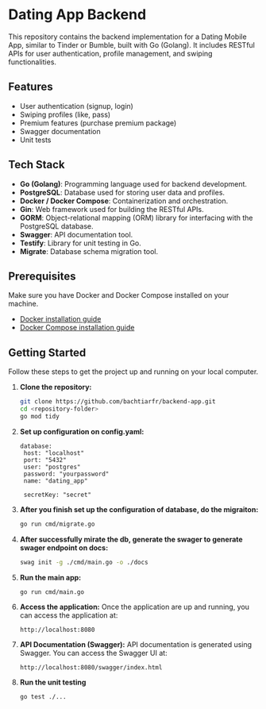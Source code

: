 # Dating App Backend

This repository contains the backend implementation for a Dating Mobile App, similar to Tinder or Bumble, built with Go (Golang). It includes RESTful APIs for user authentication, profile management, and swiping functionalities.

## Features

- User authentication (signup, login)
- Swiping profiles (like, pass)
- Premium features (purchase premium package)
- Swagger documentation
- Unit tests

## Tech Stack

- **Go (Golang)**: Programming language used for backend development.
- **PostgreSQL**: Database used for storing user data and profiles.
- **Docker / Docker Compose**: Containerization and orchestration.
- **Gin**: Web framework used for building the RESTful APIs.
- **GORM**: Object-relational mapping (ORM) library for interfacing with the PostgreSQL database.
- **Swagger**: API documentation tool.
- **Testify**: Library for unit testing in Go.
- **Migrate**: Database schema migration tool.

## Prerequisites

Make sure you have Docker and Docker Compose installed on your machine.

- [Docker installation guide](https://docs.docker.com/get-docker/)
- [Docker Compose installation guide](https://docs.docker.com/compose/install/)

## Getting Started

Follow these steps to get the project up and running on your local computer.

1. **Clone the repository:**
   ```bash
   git clone https://github.com/bachtiarfr/backend-app.git
   cd <repository-folder>
   go mod tidy
   
2. **Set up configuration on config.yaml:**
   ```
   database:
    host: "localhost"
    port: "5432"
    user: "postgres"
    password: "yourpassword"
    name: "dating_app"
    
    secretKey: "secret"
   
3. **After you finish set up the configuration of database, do the migraiton:**
   ```bash
   go run cmd/migrate.go

4. **After successfully mirate the db, generate the swager to generate swager endpoint on docs:**
   ```bash
   swag init -g ./cmd/main.go -o ./docs

5. **Run the main app:**
   ```bash
   go run cmd/main.go

6. **Access the application:**
   Once the application are up and running, you can access the application at:
   ```
   http://localhost:8080

7. **API Documentation (Swagger):**
   API documentation is generated using Swagger. You can access the Swagger UI at:
    ```
   http://localhost:8080/swagger/index.html
   
8. **Run the unit testing**
    ```
   go test ./...